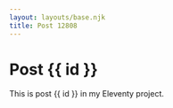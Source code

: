 ```yaml
---
layout: layouts/base.njk
title: Post 12808
---
```


# Post {{ id }}

This is post {{ id }} in my Eleventy project.

